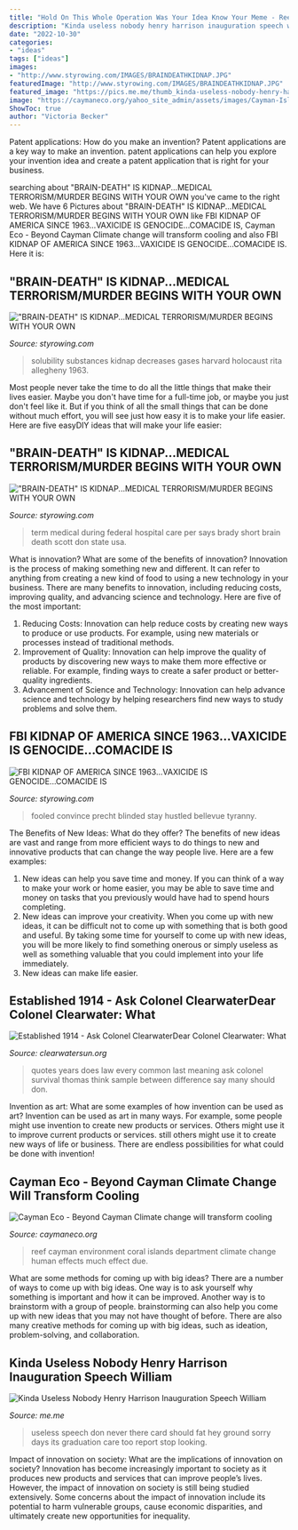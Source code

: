 ```yaml
---
title: "Hold On This Whole Operation Was Your Idea Know Your Meme - Reef Cayman Environment Coral Islands Department Climate Change Human Effects Much Effect Due"
description: "Kinda useless nobody henry harrison inauguration speech william"
date: "2022-10-30"
categories:
- "ideas"
tags: ["ideas"]
images:
- "http://www.styrowing.com/IMAGES/BRAINDEATHKIDNAP.JPG"
featuredImage: "http://www.styrowing.com/IMAGES/BRAINDEATHKIDNAP.JPG"
featured_image: "https://pics.me.me/thumb_kinda-useless-nobody-henry-harrison-inauguration-speech-william-according-to-66495986.png"
image: "https://caymaneco.org/yahoo_site_admin/assets/images/Cayman-Islands-coral-reef-Photo-courtesy-Department-of-Environment.4192127_std.jpg"
ShowToc: true
author: "Victoria Becker"
---
```



Patent applications: How do you make an invention?
Patent applications are a key way to make an invention. patent applications can help you explore your invention idea and create a patent application that is right for your business.

	

		
searching about &quot;BRAIN-DEATH&quot; IS KIDNAP...MEDICAL TERRORISM/MURDER BEGINS WITH YOUR OWN you've came to the right web. We have 6 Pictures about &quot;BRAIN-DEATH&quot; IS KIDNAP...MEDICAL TERRORISM/MURDER BEGINS WITH YOUR OWN like FBI KIDNAP OF AMERICA SINCE 1963...VAXICIDE IS GENOCIDE...COMACIDE IS, Cayman Eco - Beyond Cayman Climate change will transform cooling and also FBI KIDNAP OF AMERICA SINCE 1963...VAXICIDE IS GENOCIDE...COMACIDE IS. Here it is:
		
    
## &quot;BRAIN-DEATH&quot; IS KIDNAP...MEDICAL TERRORISM/MURDER BEGINS WITH YOUR OWN

<img loading=lazy src="http://styrowing.com/images/coffeesmface.jpg" onerror="this.onerror=null;this.src='https://tse2.mm.bing.net/th?id=OIP.TVN1p-BTYk2RIpDa6ntgYgHaJ8&amp;pid=15.1';" alt="&quot;BRAIN-DEATH&quot; IS KIDNAP...MEDICAL TERRORISM/MURDER BEGINS WITH YOUR OWN">

_Source: styrowing.com_

>solubility substances kidnap decreases gases harvard holocaust rita allegheny 1963. 

	

Most people never take the time to do all the little things that make their lives easier. Maybe you don't have time for a full-time job, or maybe you just don't feel like it. But if you think of all the small things that can be done without much effort, you will see just how easy it is to make your life easier. Here are five easyDIY ideas that will make your life easier: 

    
## &quot;BRAIN-DEATH&quot; IS KIDNAP...MEDICAL TERRORISM/MURDER BEGINS WITH YOUR OWN

<img loading=lazy src="http://www.styrowing.com/IMAGES/BRAINDEATHKIDNAP.JPG" onerror="this.onerror=null;this.src='https://tse1.mm.bing.net/th?id=OIP.O2bfwVocRAwr_MSLK_ULmQHaD0&amp;pid=15.1';" alt="&quot;BRAIN-DEATH&quot; IS KIDNAP...MEDICAL TERRORISM/MURDER BEGINS WITH YOUR OWN">

_Source: styrowing.com_

>term medical during federal hospital care per says brady short brain death scott don state usa. 

	

What is innovation? What are some of the benefits of innovation?
Innovation is the process of making something new and different. It can refer to anything from creating a new kind of food to using a new technology in your business. There are many benefits to innovation, including reducing costs, improving quality, and advancing science and technology. Here are five of the most important: 
1. Reducing Costs: Innovation can help reduce costs by creating new ways to produce or use products. For example, using new materials or processes instead of traditional methods.
2. Improvement of Quality: Innovation can help improve the quality of products by discovering new ways to make them more effective or reliable. For example, finding ways to create a safer product or better-quality ingredients.
3. Advancement of Science and Technology: Innovation can help advance science and technology by helping researchers find new ways to study problems and solve them.

    
## FBI KIDNAP OF AMERICA SINCE 1963...VAXICIDE IS GENOCIDE...COMACIDE IS

<img loading=lazy src="http://www.styrowing.com/images/albertfool.jpg" onerror="this.onerror=null;this.src='https://tse4.mm.bing.net/th?id=OIP.b5CQqA4zgx2aXQ5ie267iQHaEv&amp;pid=15.1';" alt="FBI KIDNAP OF AMERICA SINCE 1963...VAXICIDE IS GENOCIDE...COMACIDE IS">

_Source: styrowing.com_

>fooled convince precht blinded stay hustled bellevue tyranny. 

	

The Benefits of New Ideas: What do they offer?
The benefits of new ideas are vast and range from more efficient ways to do things to new and innovative products that can change the way people live. Here are a few examples: 
1. New ideas can help you save time and money. If you can think of a way to make your work or home easier, you may be able to save time and money on tasks that you previously would have had to spend hours completing. 
2. New ideas can improve your creativity. When you come up with new ideas, it can be difficult not to come up with something that is both good and useful. By taking some time for yourself to come up with new ideas, you will be more likely to find something onerous or simply useless as well as something valuable that you could implement into your life immediately. 
3. New ideas can make life easier.

    
## Established 1914 - ﻿Ask Colonel ClearwaterDear Colonel Clearwater: What

<img loading=lazy src="http://clearwatersun.org/yahoo_site_admin/assets/images/col_cw_from_equinox_issue.98192504_std.png" onerror="this.onerror=null;this.src='https://tse2.mm.bing.net/th?id=OIP.UVUSZrs7f8DVfAAK3ts4rgHaLa&amp;pid=15.1';" alt="Established 1914 - ﻿Ask Colonel ClearwaterDear Colonel Clearwater: What">

_Source: clearwatersun.org_

>quotes years does law every common last meaning ask colonel survival thomas think sample between difference say many should don. 

	

Invention as art: What are some examples of how invention can be used as art?
Invention can be used as art in many ways. For example, some people might use invention to create new products or services. Others might use it to improve current products or services. still others might use it to create new ways of life or business. There are endless possibilities for what could be done with invention!

    
## Cayman Eco - Beyond Cayman Climate Change Will Transform Cooling

<img loading=lazy src="https://caymaneco.org/yahoo_site_admin/assets/images/Cayman-Islands-coral-reef-Photo-courtesy-Department-of-Environment.4192127_std.jpg" onerror="this.onerror=null;this.src='https://tse4.mm.bing.net/th?id=OIP.dWyDsZ1crtsDFUXNktI3XwAAAA&amp;pid=15.1';" alt="Cayman Eco - Beyond Cayman Climate change will transform cooling">

_Source: caymaneco.org_

>reef cayman environment coral islands department climate change human effects much effect due. 

	

What are some methods for coming up with big ideas?
There are a number of ways to come up with big ideas. One way is to ask yourself why something is important and how it can be improved. Another way is to brainstorm with a group of people. brainstorming can also help you come up with new ideas that you may not have thought of before. There are also many creative methods for coming up with big ideas, such as ideation, problem-solving, and collaboration.

    
## Kinda Useless Nobody Henry Harrison Inauguration Speech William

<img loading=lazy src="https://pics.me.me/thumb_kinda-useless-nobody-henry-harrison-inauguration-speech-william-according-to-66495986.png" onerror="this.onerror=null;this.src='https://tse1.mm.bing.net/th?id=OIP.VU8pxUw4YC94od7Ko8RznQAAAA&amp;pid=15.1';" alt="Kinda Useless Nobody Henry Harrison Inauguration Speech William">

_Source: me.me_

>useless speech don never there card should fat hey ground sorry days its graduation care too report stop looking. 

	

Impact of innovation on society: What are the implications of innovation on society?
Innovation has become increasingly important to society as it produces new products and services that can improve people’s lives. However, the impact of innovation on society is still being studied extensively. Some concerns about the impact of innovation include its potential to harm vulnerable groups, cause economic disparities, and ultimately create new opportunities for inequality.

